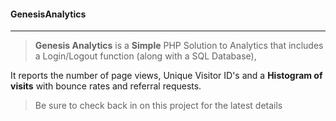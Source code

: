 #### GenesisAnalytics
___
>**Genesis Analytics** is a __Simple__ PHP Solution to Analytics 
>that includes a Login/Logout function (along with a SQL Database),

It reports the number of page views, Unique Visitor ID's and a **Histogram of visits** with bounce rates and referral requests.

>Be sure to check back in on this project for the latest details

